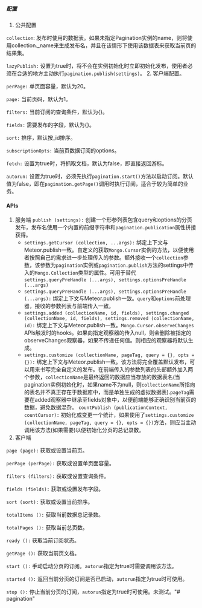 ##### 配置
1. 公共配置

`collection`: 发布时使用的数据表。如果未指定Pagination实例的name，则将使用collection._name来生成发布名，并且在该情形下使用该数据表来获取当前页的结果集。

`lazyPublish:` 设置为true时，将不会在实例初始化时立即初始化发布，使用者必须在合适的地方主动执行`pagination.publish(settings)`。
2. 客户端配置。

`perPage:` 单页面容量，默认为20。

`page:` 当前页码，默认为1。

`filters:` 当前订阅的查询条件，默认为{}。

`fields:` 需要发布的字段，默认为{}。

`sort:` 排序，默认按_id排序。

`subscriptionOpts:` 当前页数据订阅的options。

`fetch:` 设置为true时，将抓取文档，默认为false，即直接返回游标。

`autorun:` 设置为true时，必须先执行`pagination.start()`方法以启动订阅。默认值为false，即在`pagination.getPage()`调用时执行订阅，适合于较为简单的业务。


#### APIs
1. 服务端
`publish (settings):` 创建一个形参列表包含query和options的分页发布，发布名使用一个内置的前缀字符串和`pagination.publication`属性拼接获得。
	* `settings.getCursor (collection, ...args):` 绑定上下文与Meteor.publish一致。自定义的获取`Mongo.Cursor`实例的方法，以便使用者按照自己的需求进一步处理传入的参数。额外接收一个`collection`参数，该参数为`pagination`实例或`pagination.publish`方法的settings中传入的`Mongo.Collection`类型的属性。可用于替代`settings.queryPreHandle (...args), settings.optionsPreHandle (...args)`
	* `settings.queryPreHandle (...args), settings.optionsPreHandle (...args):` 绑定上下文与Meteor.publish一致。`query`和`options`前处理器，接收的参数列表与前端传入一致。
	* `settings.added (collectionName, id, fields), settings.changed (collectionName, id, fields), settings.removed (collectionName, id):` 绑定上下文与Meteor.publish一致。`Mongo.Cursor.observeChanges` APIs触发时的hooks。如果向指定观察器的传入null，则会删除被指定的observeChanges观察器，如果不传递任何值。则相应的观察器将默认生成。
	* `settings.customize (collectionName, pageTag, query = {}, opts = {}):` 绑定上下文与Meteor.publish一致。该方法将完全覆盖默认发布，可以用来书写完全自定义的发布。在前端传入的参数列表的头部额外加入两个参数，`collectionName`是最终返回的数据应当存放的数据表名(当pagination实例初始化时，如果name不为null，则`collectionName`所指向的表名并不真正存在于数据库中，而是单独生成的虚拟数据表).`pageTag`需要在added观察器中继承至fields对象中，以便前端能够正确识别当前页的数据，避免数据混杂。
`countPublish (publicationContext, countCursor):` 初始化或变更一个统计，如果使用了`settings.customize (collectionName, pageTag, query = {}, opts = {})`方法，则应当主动调用该方法(如果需要)以便初始化分页的总记录数。
2. 客户端

`page (page):` 获取或设置当前页。

`perPage (perPage):` 获取或设置单页面容量。

`filters (filters):` 获取或设置查询条件。

`fields (fields):` 获取或设置发布字段。

`sort (sort):` 获取或设置当前排序。

`totalItems ():` 获取当前数据总记录数。

`totalPages ():` 获取当前总页数。

`ready ():` 获取当前订阅状态。

`getPage ():` 获取当前页文档。

`start ():` 手动启动分页的订阅。`autorun`指定为true时需要调用该方法。

`started ():` 返回当前分页的订阅是否已启动，`autorun`指定为true时可使用。

`stop ():` 停止当前分页的订阅，`autorun`指定为true时可使用。未测试。"# pagination" 

